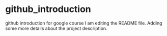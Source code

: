 # github_introduction
github introduction for google course
I am editing the README file. Adding some more details about the project description.
